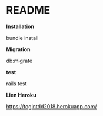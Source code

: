 # README

**Installation**

bundle install

**Migration**

db:migrate

**test**

rails test

**Lien Heroku**

https://togintdd2018.herokuapp.com/

